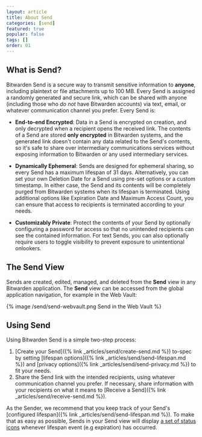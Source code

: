 ```yaml
---
layout: article
title: About Send
categories: [send]
featured: true
popular: false
tags: []
order: 01
---
```


## What is Send?

Bitwarden Send is a secure way to transmit sensitive information to **anyone**, including plaintext or file attachments up to 100 MB. Every Send is assigned a randomly generated and secure link, which can be shared with anyone (including those who *do not* have Bitwarden accounts) via text, email, or whatever communication channel you prefer. Every Send is:

- **End-to-end Encrypted**: Data in a Send is encrypted on creation, and only decrypted when a recipient opens the received link. The contents of a Send are stored **only encrypted** in Bitwarden systems, and the generated link doesn't contain any data related to the Send's contents, so it's safe to share over intermediary communications services without exposing information to Bitwarden or any used intermediary services.

- **Dynamically Ephemeral**: Sends are designed for ephemeral sharing, so every Send has a maximum lifespan of 31 days. Alternatively, you can set your own Deletion Date for a Send using pre-set options or a custom timestamp. In either case, the Send and its contents will be completely purged from Bitwarden systems when its lifespan is terminated. Using additional options like Expiration Date and Maximum Access Count, you can ensure that access to recipients is terminated according to your needs.

- **Customizably Private**: Protect the contents of your Send by optionally configuring a password for access so that no unintended recipients can see the contained information. For text Sends, you can also optionally require users to toggle visibility to prevent exposure to unintentional onlookers.

## The Send View

Sends are created, edited, managed, and deleted from the **Send** view in any Bitwarden application. The **Send** view can be accessed from the global application navigation, for example in the Web Vault:

{% image /send/send-webvault.png Send in the Web Vault %}

## Using Send

Using Bitwarden Send is a simple two-step process:

1. [Create your Send]({% link _articles/send/create-send.md %}) to-spec by setting [lifespan options]({% link _articles/send/send-lifespan.md %}) and [privacy options]({% link _articles/send/send-privacy.md %}) to fit your needs.
2. Share the Send link with the intended recipients, using whatever communication channel you prefer. If necessary, share information with your recipients on what it means to [Receive a Send]({% link _articles/send/receive-send.md %}).

As the Sender, we recommend that you keep track of your Send's [configured lifespan]({% link _articles/send/send-lifespan.md %}). To make that as easy as possible, Sends in your Send view will display [a set of status icons](https://bitwarden.com/help/article/send-faqs/#q-what-do-the-icons-next-to-my-sends-indicate) whenever lifespan event (e.g expiration) has occurred.
